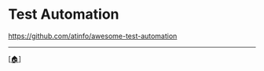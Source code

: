 # Test Automation

https://github.com/atinfo/awesome-test-automation

---

[\[:house:\]](../README.md)
